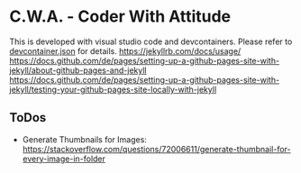 # C.W.A. - Coder With Attitude

This is developed with visual studio code and devcontainers. Please refer to [devcontainer.json](./.devcontainer) for details.
https://jekyllrb.com/docs/usage/
https://docs.github.com/de/pages/setting-up-a-github-pages-site-with-jekyll/about-github-pages-and-jekyll
https://docs.github.com/de/pages/setting-up-a-github-pages-site-with-jekyll/testing-your-github-pages-site-locally-with-jekyll

## ToDos

- Generate Thumbnails for Images: https://stackoverflow.com/questions/72006611/generate-thumbnail-for-every-image-in-folder
